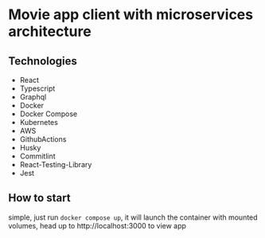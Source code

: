 # Movie app client with microservices architecture

## Technologies

- React
- Typescript
- Graphql
- Docker
- Docker Compose
- Kubernetes
- AWS
- GithubActions
- Husky
- Commitlint
- React-Testing-Library
- Jest

## How to start

simple, just run `docker compose up`, it will launch the container with mounted volumes, head up
to http://localhost:3000 to view app
